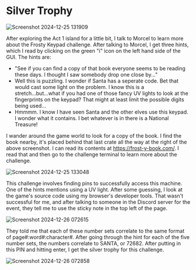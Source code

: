 # Silver Trophy

![Screenshot 2024-12-25 131909](https://github.com/user-attachments/assets/2de9ca2b-776c-4e39-9983-2d6ed9c532fe)

After exploring the Act 1 island for a little bit, I talk to Morcel to learn more about the Frosty Keypad challenge. After talking to Morcel, I get three hints, which I read by clicking on the green "i" icon on the left hand side of the GUI. The hints are:
* "See if you can find a copy of that book everyone seems to be reading these days. I thought I saw somebody drop one close by..."
* Well this is puzzling. I wonder if Santa has a seperate code. Bet that would cast some light on the problem. I know this is a stretch...but...what if you had one of those fancy UV lights to look at the fingerprints on the keypad? That might at least limit the possible digits being used...
* Hmmmm. I know I have seen Santa and the other elves use this keypad. I wonder what it contains. I bet whatever is in there is a National Treasure!

I wander around the game world to look for a copy of the book. I find the book nearby, it's placed behind that last crate all the way at the right of the above screenshot. I can read its contents at https://frost-y-book.com/. I read that and then go to the challenge terminal to learn more about the challenge.

![Screenshot 2024-12-25 133048](https://github.com/user-attachments/assets/50ed3efa-ff74-4239-90f8-ac73f5cc7af9)

This challenge involves finding pins to successfully access this machine. One of the hints mentions using a UV light. After some guessing, I look at the game's source code using my browser's developer tools. That wasn't successful for me, and after talking to someone in the Discord server for the event, they tell me to use the sticky note in the top left of the page.

![Screenshot 2024-12-26 072615](https://github.com/user-attachments/assets/47a30786-43dc-48d9-9b41-bdfe6bb41772)

They told me that each of these number sets correlate to the same format of page#:word#:character#. After going through the hint for each of the five number sets, the numbers correlate to SANTA, or 72682. After putting in this PIN and hitting enter, I get the silver trophy for this challenge.

![Screenshot 2024-12-26 072858](https://github.com/user-attachments/assets/0f57ad38-3e3a-4aa4-8087-89a7527c92ee)
